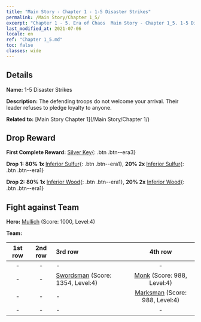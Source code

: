 ```yaml
---
title: "Main Story - Chapter 1 - 1-5 Disaster Strikes"
permalink: /Main Story/Chapter 1_5/
excerpt: "Chapter 1 - 5. Era of Chaos  Main Story - Chapter 1_5. 1-5 Disaster Strikes"
last_modified_at: 2021-07-06
locale: en
ref: "Chapter 1_5.md"
toc: false
classes: wide
---
```


## Details

 **Name:** 1-5 Disaster Strikes

 **Description:** The defending troops do not welcome your arrival. Their leader refuses to pledge loyalty to anyone.

 **Related to:** [Main Story Chapter 1](/Main Story/Chapter 1/)

## Drop Reward

 **First Complete Reward:** [Silver Key](/Items/con_693/){: .btn .btn--era3}

 **Drop 1:** **80% 1x** [Inferior Sulfur](/Items/mat_3/){: .btn .btn--era1}, **20% 2x** [Inferior Sulfur](/Items/mat_3/){: .btn .btn--era1}

 **Drop 2:** **80% 1x** [Inferior Wood](/Items/mat_1/){: .btn .btn--era1}, **20% 2x** [Inferior Wood](/Items/mat_1/){: .btn .btn--era1}


## Fight against Team
 **Hero:** [Mullich](/heroes/Mullich/) (Score: 1000, Level:4)

 **Team:**


  | 1st row | 2nd row | 3rd row | 4th row |
  |:----:|:----:|:----|:----:|
  | - | - | - | - |
  | - | - | [Swordsman](/units/Swordsman/) (Score: 1354, Level:4)  | [Monk](/units/Monk/) (Score: 988, Level:4)  |
  | - | - | - | [Marksman](/units/Marksman/) (Score: 988, Level:4)  |
  | - | - | - | - |


